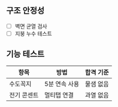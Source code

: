 ## 구조 안정성  
- [ ] 벽면 균열 검사  
- [ ] 지붕 누수 테스트  

## 기능 테스트  
| 항목 | 방법 | 합격 기준 |  
|------|------|-----------|  
| 수도꼭지 | 5분 연속 사용 | 물샘 없음 |  
| 전기 콘센트 | 멀티탭 연결 | 과열 없음 |  
